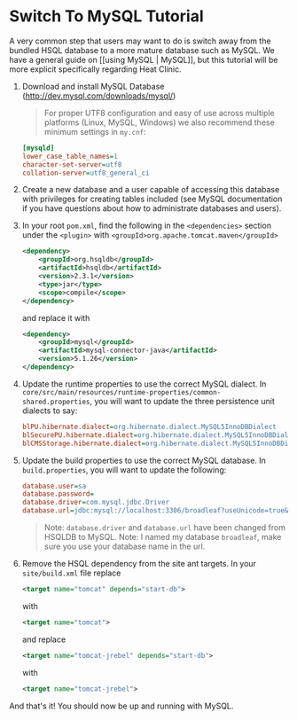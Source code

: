 # Switch To MySQL Tutorial

A very common step that users may want to do is switch away from the bundled HSQL database to a more mature database such as MySQL. We have a general guide on [[using MySQL | MySQL]], but this tutorial will be more explicit specifically regarding Heat Clinic.

1. Download and install MySQL Database (http://dev.mysql.com/downloads/mysql/)

    > For proper UTF8 configuration and easy of use across multiple platforms (Linux, MySQL, Windows) we also recommend these minimum settings in `my.cnf`:

    ```ini
    [mysqld]
    lower_case_table_names=1
    character-set-server=utf8
    collation-server=utf8_general_ci
    ```


2. Create a new database and a user capable of accessing this database with privileges for creating tables included (see MySQL documentation if you have questions about how to administrate databases and users).


3. In your root `pom.xml`, find the following in the `<dependencies>` section under the `<plugin>` with `<groupId>org.apache.tomcat.maven</groupId>`

    ```xml
    <dependency>
        <groupId>org.hsqldb</groupId>
        <artifactId>hsqldb</artifactId>
        <version>2.3.1</version>
        <type>jar</type>
        <scope>compile</scope>
    </dependency>
    ```

    and replace it with

    ```xml
    <dependency>
        <groupId>mysql</groupId>
        <artifactId>mysql-connector-java</artifactId>
        <version>5.1.26</version>
    </dependency>
    ```


4. Update the runtime properties to use the correct MySQL dialect. In `core/src/main/resources/runtime-properties/common-shared.properties`, you will want to update the three persistence unit dialects to say:

    ```ini
    blPU.hibernate.dialect=org.hibernate.dialect.MySQL5InnoDBDialect
    blSecurePU.hibernate.dialect=org.hibernate.dialect.MySQL5InnoDBDialect
    blCMSStorage.hibernate.dialect=org.hibernate.dialect.MySQL5InnoDBDialect
    ```


5. Update the build properties to use the correct MySQL database. In `build.properties`, you will want to update the following:

    ```ini
    database.user=sa
    database.password=
    database.driver=com.mysql.jdbc.Driver
    database.url=jdbc:mysql://localhost:3306/broadleaf?useUnicode=true&amp;characterEncoding=utf8
    ```
    > Note: `database.driver` and `database.url` have been changed from HSQLDB to MySQL.
    > Note: I named my database `broadleaf`, make sure you use your database name in the url.


6. Remove the HSQL dependency from the site ant targets. In your `site/build.xml` file replace

    ```xml
    <target name="tomcat" depends="start-db">
    ```

    with

    ```xml
    <target name="tomcat">
    ```

    and replace

    ```xml
    <target name="tomcat-jrebel" depends="start-db">
    ```

    with

    ```xml
    <target name="tomcat-jrebel">
    ```


And that's it! You should now be up and running with MySQL.


